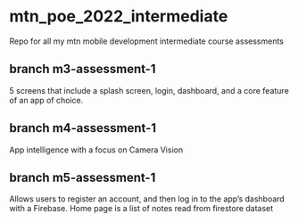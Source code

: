 # mtn_poe_2022_intermediate
Repo for all my mtn mobile development intermediate course assessments

## branch m3-assessment-1
5  screens that include a splash screen, login, dashboard, and a core feature of an app of choice.

## branch m4-assessment-1
App intelligence with a focus on Camera Vision

## branch m5-assessment-1
Allows users to register an account, and then log in to the app’s dashboard with a Firebase.
Home page is a list of notes read from firestore dataset


